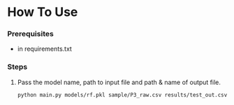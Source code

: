 # How To Use
### Prerequisites

* in requirements.txt 

### Steps

1. Pass the model name, path to input file and path & name of output file.
   ```sh
   python main.py models/rf.pkl sample/P3_raw.csv results/test_out.csv
   ```